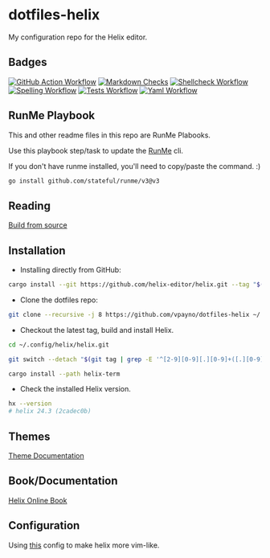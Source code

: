 # dotfiles-helix

My configuration repo for the Helix editor.

## Badges

[![GitHub Action Workflow](https://github.com/vpayno/dotfiles-helix/actions/workflows/gh-actions.yml/badge.svg?branch=main)](https://github.com/vpayno/dotfiles-helix/actions/workflows/gh-actions.yml)
[![Markdown Checks](https://github.com/vpayno/dotfiles-helix/actions/workflows/markdown.yml/badge.svg?branch=main)](https://github.com/vpayno/dotfiles-helix/actions/workflows/markdown.yml)
[![Shellcheck Workflow](https://github.com/vpayno/dotfiles-helix/actions/workflows/shellcheck.yml/badge.svg?branch=main)](https://github.com/vpayno/dotfiles-helix/actions/workflows/shellcheck.yml)
[![Spelling Workflow](https://github.com/vpayno/dotfiles-helix/actions/workflows/misspell.yml/badge.svg?branch=main)](https://github.com/vpayno/dotfiles-helix/actions/workflows/misspell.yml)
[![Tests Workflow](https://github.com/vpayno/dotfiles-helix/actions/workflows/tests.yml/badge.svg?branch=main)](https://github.com/vpayno/dotfiles-helix/actions/workflows/tests.yml)
[![Yaml Workflow](https://github.com/vpayno/dotfiles-helix/actions/workflows/yaml.yml/badge.svg?branch=main)](https://github.com/vpayno/dotfiles-helix/actions/workflows/yaml.yml)

## RunMe Playbook

This and other readme files in this repo are RunMe Plabooks.

Use this playbook step/task to update the [RunMe](https://runme.dev) cli.

If you don't have runme installed, you'll need to copy/paste the command. :)

```bash { background=false category=runme closeTerminalOnSuccess=true excludeFromRunAll=true interactive=true interpreter=bash name=setup-install-runme promptEnv=true terminalRows=10 }
go install github.com/stateful/runme/v3@v3
```

## Reading

[Build from source](https://docs.helix-editor.com/install.html#build-from-source)

## Installation

- Installing directly from GitHub:

```bash { background=false category=install closeTerminalOnSuccess=true excludeFromRunAll=true interactive=true interpreter=bash name=install-from-github promptEnv=true terminalRows=10 }
cargo install --git https://github.com/helix-editor/helix.git --tag "$(git ls-remote --tags https://github.com/helix-editor/helix.git | sed -r -e 's:.*/::g' | grep -E '^[0-9]+[.][0-9]+([.][0-9]+)?$' | sort -rV | head -n 1)" helix-term
```

- Clone the dotfiles repo:

```bash { background=false category=dotfiles closeTerminalOnSuccess=true excludeFromRunAll=true interactive=true interpreter=bash name=install-dotfiles promptEnv=true terminalRows=10 }
git clone --recursive -j 8 https://github.com/vpayno/dotfiles-helix ~/.config/helix
```

- Checkout the latest tag, build and install Helix.

```bash { background=false category=install closeTerminalOnSuccess=true excludeFromRunAll=true interactive=true interpreter=bash name=install-from-dotfiles promptEnv=true terminalRows=10 }
cd ~/.config/helix/helix.git

git switch --detach "$(git tag | grep -E '^[2-9][0-9][.][0-9]+([.][0-9]+)?$' | tail -n 1)"

cargo install --path helix-term
```

- Check the installed Helix version.

```bash { background=false category=info closeTerminalOnSuccess=true excludeFromRunAll=true interactive=true interpreter=bash name=verify-version promptEnv=true terminalRows=10 }
hx --version
# helix 24.3 (2cadec0b)
```

## Themes

[Theme Documentation](https://github.com/helix-editor/helix/wiki/Themes)

## Book/Documentation

[Helix Online Book](https://docs.helix-editor.com/title-page.html)

## Configuration

Using [this](https://github.com/LGUG2Z/helix-vim) config to make helix more vim-like.
